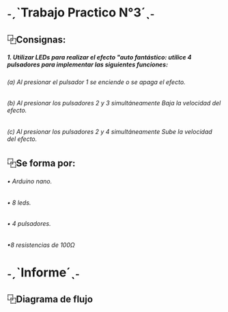 # ˗ˏˋTrabajo Practico N°3´ˎ˗
## ⿻Consignas:
##### 1. Utilizar LEDs para realizar el efecto "auto fantástico: utilice 4 pulsadores para implementar las siguientes funciones:

###### (a) Al presionar el pulsador 1 se enciende o se apaga el efecto.

###### (b) Al presionar los pulsadores 2 y 3 simultáneamente Baja la velocidad del efecto.
###### (c) Al presionar los pulsadores 2 y 4 simultáneamente Sube la velocidad del efecto.

## ⿻Se forma por:
###### • Arduino nano.

###### • 8 leds.

###### • 4 pulsadores.

###### •8 resistencias de 100Ω

# ˗ˏˋInforme´ˎ˗
 
 ## ⿻Diagrama de flujo
 
